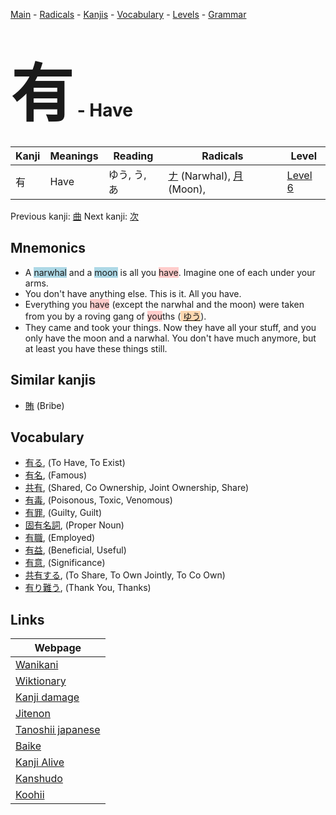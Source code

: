 <style> bigfont {font-size: 100px}</style>
[Main](../index.md) -
[Radicals](../radicals.md) -
[Kanjis](../kanjis.md) -
[Vocabulary](../vocabulary.md) -
[Levels](../levels.md) -
[Grammar](../grammar.md)
# <bigfont> 有</bigfont> - Have 

| Kanji | Meanings | Reading | Radicals | Level |
| --- | --- | --- | --- | --- |
| 有 | Have | ゆう, う, あ | [ナ](../radicals/ナ.md) (Narwhal), [月](../radicals/月.md) (Moon),  | [Level 6](../levels/wk_level6.md) |

Previous kanji: [曲](曲.md) Next kanji: [次](次.md) 

## Mnemonics
 * A <span style="background-color:#ADD8E6"> narwhal</span> and a <span style="background-color:#ADD8E6"> moon</span> is all you <span style="background-color:#ffcccb"> have</span>. Imagine one of each under your arms.
* You don't have anything else. This is it. All you have. 
* Everything you <span style="background-color:#ffcccb"> have</span> (except the narwhal and the moon) were taken from you by a roving gang of <span style="background-color:#ffcccb"> you</span>ths (<span style="background-color:#fed8b1"> [ゆう](https://jisho.org/search/ゆう)</span>).
* They came and took your things. Now they have all your stuff, and you only have the moon and a narwhal. You don't have much anymore, but at least you have these things still.


## Similar kanjis
 * [賄](賄.md) (Bribe)


## Vocabulary
 * [有る](../vocabulary/有.md), (To Have, To Exist)
* [有名](../vocabulary/有.md), (Famous)
* [共有](../vocabulary/有.md), (Shared, Co Ownership, Joint Ownership, Share)
* [有毒](../vocabulary/有.md), (Poisonous, Toxic, Venomous)
* [有罪](../vocabulary/有.md), (Guilty, Guilt)
* [固有名詞](../vocabulary/有.md), (Proper Noun)
* [有職](../vocabulary/有.md), (Employed)
* [有益](../vocabulary/有.md), (Beneficial, Useful)
* [有意](../vocabulary/有.md), (Significance)
* [共有する](../vocabulary/有.md), (To Share, To Own Jointly, To Co Own)
* [有り難う](../vocabulary/有.md), (Thank You, Thanks)



## Links 

| Webpage |
| --- |
| [Wanikani          ](https://www.wanikani.com/kanji/有) |
| [Wiktionary        ](https://en.wiktionary.org/wiki/有) |
| [Kanji damage      ](http://www.kanjidamage.com/kanji/search?utf8=✓&q=有) |
| [Jitenon           ](https://jitenon.com/kanji/有) |
| [Tanoshii japanese ](https://www.tanoshiijapanese.com/dictionary/kanji.cfm?k=有) |
| [Baike             ](https://baike.baidu.com/item/有) |
| [Kanji Alive       ](https://app.kanjialive.com/有) |
| [Kanshudo          ](https://www.kanshudo.com/searchmn?q=有) |
| [Koohii            ](https://kanji.koohii.com/study/kanji/有) |
